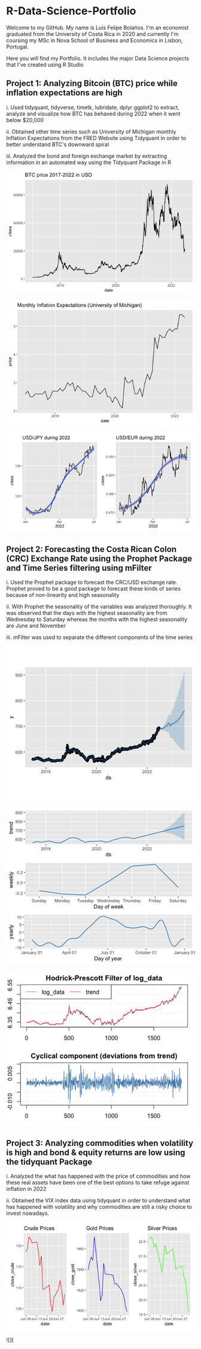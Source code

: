 # R-Data-Science-Portfolio

Welcome to my GitHub. My name is Luis Felipe Bolaños. I'm an economist graduated from the University of Costa Rica in 2020 and currently I'm coursing my MSc in Nova School of Business and Economics in Lisbon, Portugal. 

Here you will find my Portfolio. It includes the major Data Science projects that I've created using R Studio 


## Project 1: Analyzing Bitcoin (BTC) price while inflation expectations are high

i. Used tidyquant, tidyverse, timetk, lubridate, dplyr ggplot2 to extract, analyze and visualize how BTC has behaved during 2022 when it went below $20,000 

ii. Obtained other time series such as University of Michigan monthly Inflation Expectations from the FRED Website using Tidyquant in order to better understand BTC's downward spiral

iii. Analyzed the bond and foreign exchange market by extracting information in an automated way using the Tidyquant Package in R

![](/images/btc_price.png)

![](/images/infl_exp.png)

![](/images/dollar2022.png)



## Project 2: Forecasting the Costa Rican Colon (CRC) Exchange Rate using the Prophet Package and Time Series filtering using mFilter


i. Used the Prophet package to forecast the CRC/USD exchange rate. Prophet proved to be a good package to forecast these kinds of series because of non-linearity and high seasonality

ii. With Prophet the seasonality of the variables was analyzed thoroughly. It was observed that the days with the highest seasonality are from Wednesday to Saturday whereas the months with the highest seasonality are June and November

iii. mFilter was used to separate the different components of the time series

![](/images/forecasting365.png)

![](/images/trend-weekly-yearly.png)

![](/images/filtered_data.png)

## Project 3: Analyzing commodities when volatility is high and bond & equity returns are low using the tidyquant Package

i. Analyzed the what has happened with the price of commodities and how these real assets have been one of the best options to take refuge against inflation in 2022 

ii. Obtained the VIX index data using tidyquant in order to understand what has happened with volatility and why commodities are still a risky choice to invest nowadays. 

![](images/Commodities_july_2022.png)

![](

